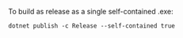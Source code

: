 To build as release as a single self-contained .exe:

```
dotnet publish -c Release --self-contained true
```
